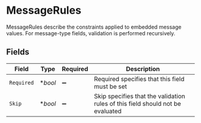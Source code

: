 # MessageRules

MessageRules describe the constraints applied to embedded message values.
 For message-type fields, validation is performed recursively.


## Fields

| Field                                                                           | Type                                                                            | Required                                                                        | Description                                                                     |
| ------------------------------------------------------------------------------- | ------------------------------------------------------------------------------- | ------------------------------------------------------------------------------- | ------------------------------------------------------------------------------- |
| `Required`                                                                      | **bool*                                                                         | :heavy_minus_sign:                                                              | Required specifies that this field must be set                                  |
| `Skip`                                                                          | **bool*                                                                         | :heavy_minus_sign:                                                              | Skip specifies that the validation rules of this field should not be<br/> evaluated |